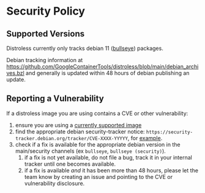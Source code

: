 # Security Policy

## Supported Versions

Distroless currently only tracks debian 11 ([bullseye](https://packages.debian.org/bullseye/)) packages.

Debian tracking information at https://github.com/GoogleContainerTools/distroless/blob/main/debian_archives.bzl and generally is updated within 48 hours of debian publishing an update.

## Reporting a Vulnerability

If a distroless image you are using contains a CVE or other vulnerability:
1. ensure you are using a [currently supported image](https://github.com/GoogleContainerTools/distroless#what-images-are-available)
1. find the appropriate debian security-tracker notice: `https://security-tracker.debian.org/tracker/CVE-XXXX-YYYYY`, for [example](https://security-tracker.debian.org/tracker/CVE-2022-21476).
1. check if a fix is available for the appropriate debian version in the main/security channels (ex `bullseye`, `bullseye (security)`).
    1. if a fix is not yet available, do not file a bug, track it in your internal tracker until one becomes available.
    1. if a fix is available *and* it has been more than 48 hours, please let the team know by creating an issue and pointing to the CVE or vulnerability disclosure.

